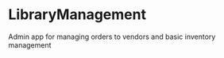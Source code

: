 LibraryManagement
==================

Admin app for managing orders to vendors and basic inventory management
